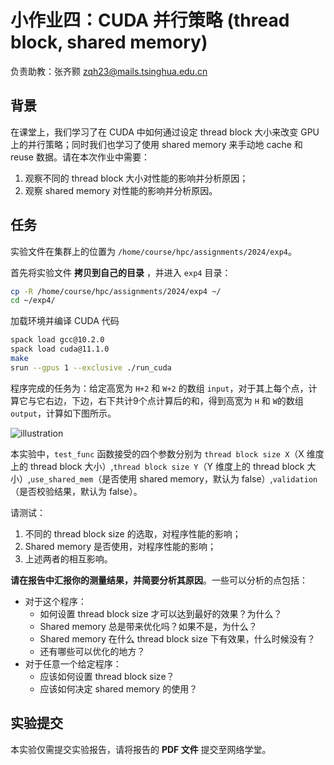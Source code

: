 # 小作业四：CUDA 并行策略 (thread block, shared memory)

负责助教：张齐颢 zqh23@mails.tsinghua.edu.cn

## 背景

在课堂上，我们学习了在 CUDA 中如何通过设定 thread block 大小来改变 GPU 上的并行策略；同时我们也学习了使用 shared memory 来手动地 cache 和 reuse 数据。请在本次作业中需要：

1. 观察不同的 thread block 大小对性能的影响并分析原因；
2. 观察 shared memory 对性能的影响并分析原因。

## 任务

实验文件在集群上的位置为 `/home/course/hpc/assignments/2024/exp4`。

首先将实验文件 **拷贝到自己的目录** ，并进入 `exp4` 目录：

```bash
cp -R /home/course/hpc/assignments/2024/exp4 ~/
cd ~/exp4/
```

加载环境并编译 CUDA 代码

```bash
spack load gcc@10.2.0
spack load cuda@11.1.0
make
srun --gpus 1 --exclusive ./run_cuda
```

程序完成的任务为：给定高宽为 `H+2` 和 `W+2` 的数组 `input`，对于其上每个点，计算它与它右边，下边，右下共计9个点计算后的和，得到高宽为 `H` 和 `W`的数组 `output`，计算如下图所示。

![illustration](./fig/exp6/cuda0-conv3x3.jpg)

本实验中，`test_func` 函数接受的四个参数分别为 `thread block size X`（X 维度上的 thread block 大小）,`thread block size Y`（Y 维度上的 thread block 大小）,`use_shared_mem`（是否使用 shared memory，默认为 false）,`validation`（是否校验结果，默认为 false）。

请测试：

1. 不同的 thread block size 的选取，对程序性能的影响；
2. Shared memory 是否使用，对程序性能的影响；
3. 上述两者的相互影响。

**请在报告中汇报你的测量结果，并简要分析其原因**。一些可以分析的点包括：

* 对于这个程序：
    * 如何设置 thread block size 才可以达到最好的效果？为什么？
    * Shared memory 总是带来优化吗？如果不是，为什么？
    * Shared memory 在什么 thread block size 下有效果，什么时候没有？
    * 还有哪些可以优化的地方？
* 对于任意一个给定程序：
    * 应该如何设置 thread block size？
    * 应该如何决定 shared memory 的使用？

## 实验提交

本实验仅需提交实验报告，请将报告的 **PDF 文件** 提交至网络学堂。
